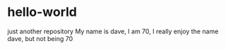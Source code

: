 # hello-world
just another repository
My name is dave, I am 70, I really enjoy the name dave, but not being 70

